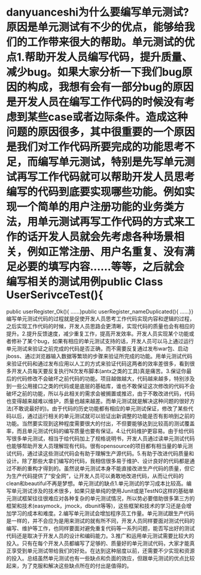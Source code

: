 # danyuanceshi为什么要编写单元测试?原因是单元测试有不少的优点，能够给我们的工作带来很大的帮助。单元测试的优点1.帮助开发人员编写代码，提升质量、减少bug。如果大家分析一下我们bug原因的构成，我想有会有一部分bug的原因是开发人员在编写工作代码的时候没有考虑到某些case或者边际条件。造成这种问题的原因很多，其中很重要的一个原因是我们对工作代码所要完成的功能思考不足，而编写单元测试，特别是先写单元测试再写工作代码就可以帮助开发人员思考编写的代码到底要实现哪些功能。例如实现一个简单的用户注册功能的业务类方法，用单元测试再写工作代码的方式来工作的话开发人员就会先考虑各种场景相关，例如正常注册、用户名重复、没有满足必要的填写内容......等等，之后就会编写相关的测试用例public Class UserSerivceTest(){
public userRegister_Ok(){
......}public userRegister_nameDuplicated(){
......}}编写单元测试代码的过程就是促使开发人员思考工作代码实现内容和逻辑的过程，之后实现工作代码的时候，开发人员思路会更清晰，实现代码的质量也会有相应的提升。2.提升反馈速度，减少重复工作，提高开发效率。开发人员实现某个功能或者修补了某个bug，如果有相应的单元测试支持的话，开发人员可以马上通过运行单元测试来验证之前完成的代码是否正确，而不需要反复通过发布war包、启动jboss、通过浏览器输入数据等繁琐的步骤来验证所完成的功能。用单元测试代码来验证代码和通过发布应用以人工的方式来验证代码这两者的效率差很多，看到很多开发人员每天要反复执行N次发布脚本(antx之类的工具)真是痛苦。3.保证你最后的代码修改不会破坏之前代码的功能。项目越做越大，代码越来越多，特别涉及到一些公用接口之类的代码或是底层的基础库，谁也不敢保证这次修改的代码不会破坏之前的功能，所以与此相关的需求会被搁置或推迟，由于不敢改进代码，代码也变得越来越难以维护，质量也越来越差。而单元测试就是解决这种问题的很好方法(不敢说最好的)。由于代码的历史功能都有相应的单元测试保证，修改了某些代码以后，通过运行相关的单元测试就可以验证出新调整的功能是否有影响到之前的功能。当然要实现到这种程度需要很大的付出，不但要能够达到比较高的测试覆盖率，而且单元测试代码的编写质量也要有保证。4.让代码维护更容易。由于给代码写很多单元测试，相当于给代码加上了规格说明书，开发人员通过读单元测试代码也能够帮助开发人员理解现有代码。很有opensource的项目都有相当量的单元测试代码，通过读这些测试代码会有助于理解生产源代码。5.有助于改进代码质量和设计。除了那些大拿们编写的代码，我相信很多易于维护、设计良好的代码都是通过不断的重构才得到的。虽然说单元测试本身不能直接改进生产代码的质量，但它为生产代码提供了“安全网”，让开发人员可以勇敢地改进代码，从而让代码的clean和beautiful不再是梦想。单元测试的缺点1.单元测试的学习成本比较高。编写单元测试涉及的技术很多，如果只是单纯的使用Junit或是TestNG这样的基础单元测试框架往往很难应对各种复杂的单元测试情况，所以势必要借助很多第三方的框架和技术(easymock，jmock，dbunit等等)，这些框架和技术的学习还是会增加学习的成本和难度。2.编写单元测试会增加程序员工作量。单元测试跟生产代码是一样的，并不会应为是用来测试的就有所不同，开发人员同样要面对测试代码的编写、维护等工作，也同样要面对避免重复代码等一系列问题，能否写出好的测试代码还是取决于开发人员的设计和编码能力。3.推广和运用单元测试需要比较大的投入。只有在每个开发人员都编写了足够的、质量好的单元测试代码，大家才能真正享受到单元测试带给我们的好处。在达到这种层度以前，还需要不少实现和资源的投入。总结虽然单元测试也有一些缺点和负面的效应，但跟单元测试的优点比较起来，为了克服和解决这些缺点所在的付出是值得的。
